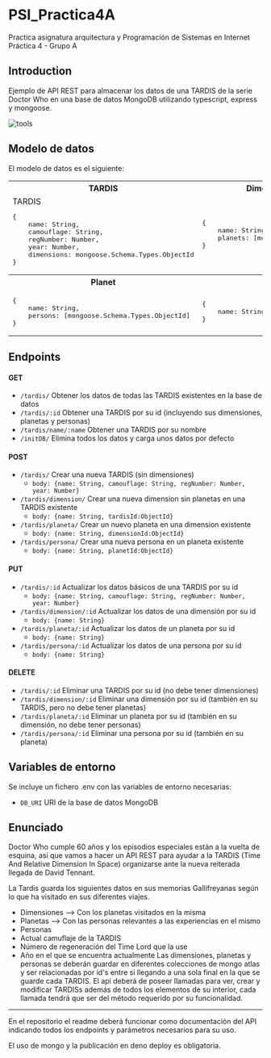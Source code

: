 # PSI_Practica4A
Practica asignatura arquitectura y Programación de Sistemas en Internet Práctica 4 - Grupo A

## Introduction
Ejemplo de API REST para almacenar los datos de una TARDIS de la serie Doctor Who en una base de datos MongoDB
utilizando typescript, express y mongoose.<p>
![tools](https://skillicons.dev/icons?i=ts,mongodb,express)

## Modelo de datos
El modelo de datos es el siguiente:

<table>
<tr>
  <th>TARDIS</th><th>Dimension :milky_way:</th>
</tr>
<tr>
<td>TARDIS<pre>
{
    name: String,
    camouflage: String,
    regNumber: Number,
    year: Number,
    dimensions: mongoose.Schema.Types.ObjectId
}</pre></td>
<td><pre>
{
    name: String,
    planets: [mongoose.Schema.Types.ObjectId]
}
</pre></td>
</tr>
<tr>
  <th>Planet</th><th>Person</th></tr>
<tr></td>
<td><pre>
{
    name: String,
    persons: [mongoose.Schema.Types.ObjectId]
}
</pre></td>
<td><pre>
{
    name: String
}
</pre></td>
</tr>
</table>

## Endpoints
#### GET

* ```/tardis/``` Obtener los datos de todas las TARDIS existentes en la base de datos
* ```/tardis/:id``` Obtener una TARDIS por su id (incluyendo sus dimensiones, planetas y personas)
* ```/tardis/name/:name``` Obtener una TARDIS por su nombre
* ```/initDB/``` Elimina todos los datos y carga unos datos por defecto

#### POST
* ```/tardis/``` Crear una nueva TARDIS (sin dimensiones)
    * ```body: {name: String, camouflage: String, regNumber: Number, year: Number}```
* ```/tardis/dimension/``` Crear una nueva dimension sin planetas en una TARDIS existente
    * ```body: {name: String, tardisId:ObjectId}```
* ```/tardis/planeta/``` Crear un nuevo planeta en una dimension existente
    * ```body: {name: String, dimensionId:ObjectId}```
* ```/tardis/persona/``` Crear una nueva persona en un planeta existente
    * ```body: {name: String, planetId:ObjectId}```

#### PUT
* ```/tardis/:id``` Actualizar los datos básicos de una TARDIS por su id
    *  ```body: {name: String, camouflage: String, regNumber: Number, year: Number}```
* ```/tardis/dimension/:id``` Actualizar los datos de una dimensión por su id
    * ```body: {name: String}```
* ```/tardis/planeta/:id``` Actualizar los datos de un planeta por su id
    * ```body: {name: String}```
* ```/tardis/persona/:id``` Actualizar los datos de una persona por su id
    * ```body: {name: String}```

#### DELETE
* ```/tardis/:id``` Eliminar una TARDIS por su id (no debe tener dimensiones)
* ```/tardis/dimension/:id``` Eliminar una dimensión por su id (también en su TARDIS, pero no debe tener planetas)
* ```/tardis/planeta/:id``` Eliminar un planeta por su id (también en su dimensión, no debe tener personas)
* ```/tardis/persona/:id``` Eliminar una persona por su id (también en su planeta)

## Variables de entorno
Se incluye un fichero .env con las variables de entorno necesarias:
* ```DB_URI``` URI de la base de datos MongoDB


## Enunciado
Doctor Who cumple 60 años y los episodios especiales están a la vuelta de esquina, así que vamos a hacer un API REST para ayudar a la TARDIS (Time And Relative Dimension In Space) organizarse ante la nueva reiterada llegada de David Tennant.

La Tardis guarda los siguientes datos en sus memorias Gallifreyanas según lo que ha visitado en sus diferentes viajes.
- Dimensiones  --> Con los planetas visitados en la misma
- Planetas --> Con las personas relevantes a las experiencias en el mismo
- Personas
- Actual camuflaje de la TARDIS
- Número de regeneración del Time Lord que la use
- Año en el que se encuentra actualmente
  Las dimensiones, planetas y personas se deberán guardar en diferentes colecciones de mongo atlas y ser relacionadas por id's entre si llegando a una sola final en la que se guarde cada TARDIS.
  El api deberá de poseer llamadas para ver, crear y modificar TARDISs además de todos los elementos de su interior, cada llamada tendrá que ser del método requerido por su funcionalidad.

----------------------------------------------------------------------------------------------------------------------

En el repositorio el readme deberá funcionar como documentación del API indicando todos los endpoints y parámetros necesarios para su uso.

El uso de mongo y la publicación en deno deploy es obligatoria.